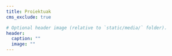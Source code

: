 ```yaml
---
title: Proiektuak
cms_exclude: true

# Optional header image (relative to `static/media/` folder).
header:
  caption: ""
  image: ""
---
```

